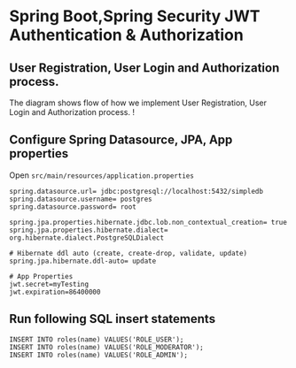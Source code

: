 # Spring Boot,Spring Security JWT Authentication & Authorization

## User Registration, User Login and Authorization process.
The diagram shows flow of how we implement User Registration, User Login and Authorization process.
!

## Configure Spring Datasource, JPA, App properties
Open `src/main/resources/application.properties`

```
spring.datasource.url= jdbc:postgresql://localhost:5432/simpledb
spring.datasource.username= postgres
spring.datasource.password= root

spring.jpa.properties.hibernate.jdbc.lob.non_contextual_creation= true
spring.jpa.properties.hibernate.dialect= org.hibernate.dialect.PostgreSQLDialect

# Hibernate ddl auto (create, create-drop, validate, update)
spring.jpa.hibernate.ddl-auto= update

# App Properties
jwt.secret=myTesting
jwt.expiration=86400000
```
## Run following SQL insert statements
```
INSERT INTO roles(name) VALUES('ROLE_USER');
INSERT INTO roles(name) VALUES('ROLE_MODERATOR');
INSERT INTO roles(name) VALUES('ROLE_ADMIN');
```



